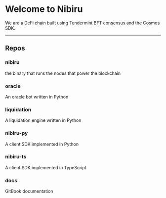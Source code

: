 # Welcome to Nibiru

We are a DeFi chain built using Tendermint BFT consensus and the Cosmos SDK. 

---
## Repos

### nibiru
the binary that runs the nodes that power the blockchain

### oracle
An oracle bot written in Python

### liquidation
A liquidation engine written in Python

### nibiru-py
A client SDK implemented in Python

### nibiru-ts
A client SDK implemented in TypeScript

### docs
GitBook documentation

<!--

## Welcome to the team 🙌

**Here are some ideas to get you started:**

🙋‍♀️ A short introduction - what is your organization all about?
👀 Contribution guidelines - how do team members dive in?
👩‍💻 Useful resources - where do you keep your docs? Is there anything else the team should know?
🍪 Fun facts - what is your team's favorite snack?
🧙 Remember, you can do mighty things with the power of [Markdown](https://docs.github.com/github/writing-on-github/getting-started-with-writing-and-formatting-on-github/basic-writing-and-formatting-syntax)
-->
